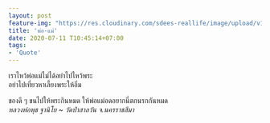 ```yaml
---
layout: post
feature-img: "https://res.cloudinary.com/sdees-reallife/image/upload/v1555658919/sample_feature_img.png"
title: 'พ่อ-แม่'
date: 2020-07-11 T10:45:14+07:00
tags:
- 'Quote'
---
```

เราไหว้พ่อแม่ไม่ได้อย่าไปไหว้พระ  
อย่าไปเที่ยวหาเลี้ยงพระให้อิ่ม

<i class="fa fa-child" style="color:plum"></i>

ของดี ๆ ขนไปให้พระกินหมด ให้พ่อแม่อดอยากนี่ตกนรกกันหมด  
*หลวงพ่อพุธ ฐานิโย ~ วัดป่าสาลวัน จ.นครราชสีมา*
